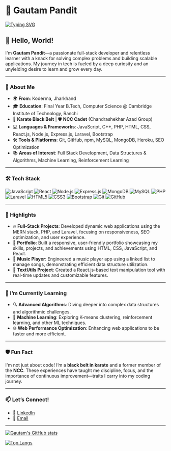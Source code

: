 # 🌟 Gautam Pandit

[![Typing SVG](https://readme-typing-svg.herokuapp.com?color=00FF00&lines=Full+Stack+Developer;MERN+Stack+Enthusiast;Passionate+Learner;Data+Structures+%26+Algorithms+Pro)](https://git.io/typing-svg)

## 👋 Hello, World!

I'm **Gautam Pandit**—a passionate full-stack developer and relentless learner with a knack for solving complex problems and building scalable applications. My journey in tech is fueled by a deep curiosity and an unyielding desire to learn and grow every day.

---

### 🚀 About Me

- 🌍 **From**: Koderma, Jharkhand
- 🎓 **Education**: Final Year B.Tech, Computer Science @ Cambridge Institute of Technology, Ranchi
- 🥋 **Karate Black Belt** | 🛡️ **NCC Cadet** (Chandrashekhar Azad Group)
- 💻 **Languages & Frameworks**: JavaScript, C++, PHP, HTML, CSS, React.js, Node.js, Express.js, Laravel, Bootstrap
- 🛠️ **Tools & Platforms**: Git, GitHub, npm, MySQL, MongoDB, Heroku, SEO Optimization
- 📚 **Areas of Interest**: Full Stack Development, Data Structures & Algorithms, Machine Learning, Reinforcement Learning

---

### 🛠️ Tech Stack

![JavaScript](https://img.shields.io/badge/-JavaScript-black?style=flat-square&logo=javascript)
![React](https://img.shields.io/badge/-React-black?style=flat-square&logo=react)
![Node.js](https://img.shields.io/badge/-Node.js-black?style=flat-square&logo=node.js)
![Express.js](https://img.shields.io/badge/-Express-black?style=flat-square&logo=express)
![MongoDB](https://img.shields.io/badge/-MongoDB-black?style=flat-square&logo=mongodb)
![MySQL](https://img.shields.io/badge/-MySQL-black?style=flat-square&logo=mysql)
![PHP](https://img.shields.io/badge/-PHP-black?style=flat-square&logo=php)
![Laravel](https://img.shields.io/badge/-Laravel-black?style=flat-square&logo=laravel)
![HTML5](https://img.shields.io/badge/-HTML5-black?style=flat-square&logo=html5)
![CSS3](https://img.shields.io/badge/-CSS3-black?style=flat-square&logo=css3)
![Bootstrap](https://img.shields.io/badge/-Bootstrap-black?style=flat-square&logo=bootstrap)
![Git](https://img.shields.io/badge/-Git-black?style=flat-square&logo=git)
![GitHub](https://img.shields.io/badge/-GitHub-black?style=flat-square&logo=github)

---

### 🌟 Highlights

- 🔥 **Full-Stack Projects**: Developed dynamic web applications using the MERN stack, PHP, and Laravel, focusing on responsiveness, SEO optimization, and user experience.
- 🚀 **Portfolio**: Built a responsive, user-friendly portfolio showcasing my skills, projects, and achievements using HTML, CSS, JavaScript, and React.
- 🎵 **Music Player**: Engineered a music player app using a linked list to manage songs, demonstrating efficient data structure utilization.
- 📝 **TextUtils Project**: Created a React.js-based text manipulation tool with real-time updates and customizable features.

---

### 🌱 I’m Currently Learning

- 🔍 **Advanced Algorithms**: Diving deeper into complex data structures and algorithmic challenges.
- 🤖 **Machine Learning**: Exploring K-means clustering, reinforcement learning, and other ML techniques.
- 🌐 **Web Performance Optimization**: Enhancing web applications to be faster and more efficient.

---

### 🛡️ Fun Fact

I'm not just about code! I’m a **black belt in karate** and a former member of the **NCC**. These experiences have taught me discipline, focus, and the importance of continuous improvement—traits I carry into my coding journey.

---

### 📫 Let’s Connect!

- 💼 [LinkedIn](https://www.linkedin.com/in/your-profile)
- 📧 [Email](mailto:your.email@example.com)

---

[![Gautam's GitHub stats](https://github-readme-stats.vercel.app/api?username=yourusername&show_icons=true&theme=radical)](https://github.com/yourusername)

[![Top Langs](https://github-readme-stats.vercel.app/api/top-langs/?username=yourusername&layout=compact&theme=radical)](https://github.com/yourusername)

